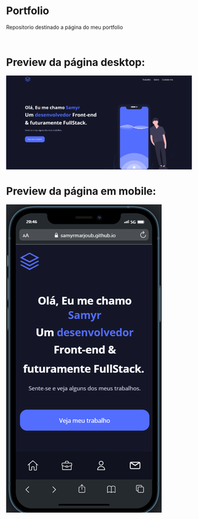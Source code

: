 # Portfolio
Repositorio destinado a página do meu portfolio

<br>
<h1>Preview da página desktop: </h1>
<img src='./images/desktop-preview.png'>
<br>
<h1>Preview da página em mobile: </h1>
<img align='center' src='./images/mobile-preview.png' >
